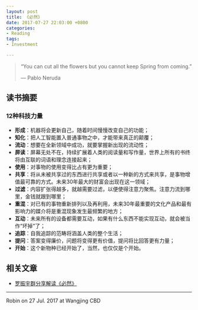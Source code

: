 ```yaml
---
layout: post
title: 《必然》
date: 2017-07-27 22:03:00 +0800
categories:
- Reading
tags:
- Investment

---
```


<blockquote class="blockquote-center">
<p>“You can cut all the flowers but you cannot keep Spring from coming.” </p>
<p> ― Pablo Neruda</p>
</blockquote>


## 读书摘要

### 12种科技力量

- **形成**：机器将会更新自己，随着时间慢慢改变自己的功能；
- **知化**：把人工智能置入普通事物之中，才能带来真正的颠覆；
- **流动**：想要在全新领域中成功，就要掌握新出现的流动性；
- **屏读**：屏幕无处不在，持续扩展着人类的阅读量和写作量，世界上所有的书终将由互联的词语和理念连接起来；
- **使用**：对事物的使用变得比占有更为重要；
- **共享**：将从未被共享过的东西进行共享或者以一种新的方式来共享，是事物增值最可靠的方式。未来30年最大的财富会出现在这一领域；
- **过滤**：内容扩张得越多，就越需要过滤，以便使得注意力聚焦。注意力流到哪里，金钱就跟到哪里；
- **重混**：对已有的事物重新排列以及再利用，未来30年最重要的文化产品和最有影响力的媒介将是重混现象发生最频繁的地方；
- **互动**：未来所有的设备都需要互动，如果有什么东西不能实现互动，就会被当作“坏掉”了；
- **追踪**：自我追踪的范畴将涵盖人类的整个生活；
- **提问**：答案变得廉价，问题将变得更有价值，提问将比回答更有力量；
- **开始**：这个新物种已经开始了，当然，也仅仅是个开始。

## 相关文章

- [罗振宇群分享解读《必然》](https://book.douban.com/review/7685122/)

----

Robin on 27 Jul. 2017 at Wangjing CBD
